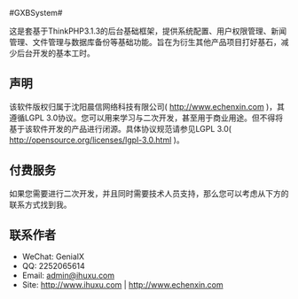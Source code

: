 #GXBSystem#

这是套基于ThinkPHP3.1.3的后台基础框架，提供系统配置、用户权限管理、新闻管理、文件管理与数据库备份等基础功能。旨在为衍生其他产品项目打好基石，减少后台开发的基本工时。

## 声明 ##

该软件版权归属于沈阳晨信网络科技有限公司( http://www.echenxin.com )，其遵循LGPL 3.0协议。您可以用来学习与二次开发，甚至用于商业用途。但不得将基于该软件开发的产品进行闭源。具体协议规范请参见LGPL 3.0( http://opensource.org/licenses/lgpl-3.0.html )。

## 付费服务 ##

如果您需要进行二次开发，并且同时需要技术人员支持，那么您可以考虑从下方的联系方式找到我。

## 联系作者 ##

- WeChat: GenialX
- QQ: 2252065614
- Email: admin@ihuxu.com
- Site: http://www.ihuxu.com | http://www.echenxin.com